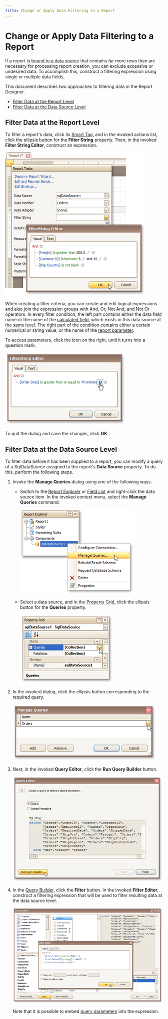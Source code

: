 ```yaml
---
title: Change or Apply Data Filtering to a Report
---
```

# Change or Apply Data Filtering to a Report
If a report is [bound to a data source](../../../../../interface-elements-for-desktop/articles/report-designer/report-designer-for-winforms/create-reports/binding-a-report-to-data.md) that contains far more rows than are necessary for processing report creation, you can exclude excessive or undesired data. To accomplish this, construct a filtering expression using single or multiple data fields.

This document describes two approaches to filtering data in the Report Designer.
* [Filter Data at the Report Level](#reportlevel)
* [Filter Data at the Data Source Level](#datasourcelevel)

## <a name="reportlevel"/>Filter Data at the Report Level
To filter a report's data, click its [Smart Tag](../../../../../interface-elements-for-desktop/articles/report-designer/report-designer-for-winforms/report-designer-reference/report-designer-ui/smart-tag.md), and in the invoked actions list, click the ellipsis button for the **Filter String** property. Then, in the invoked **Filter String Editor**, construct an expression.

![RD_HowTo_FilterData_1](../../../../images/Img8456.png)

When creating a filter criteria, you can create and edit logical expressions and also join the expression groups with And, Or, Not And, and Not Or operators. In every filter condition, the left part contains either the data field name or the name of the [calculated field](../../../../../interface-elements-for-desktop/articles/report-designer/report-designer-for-winforms/report-editing-basics/add-calculated-fields-to-a-report.md), which exists in this data source at the same level. The right part of the condition contains either a certain numerical or string value, or the name of the [report parameter](../../../../../interface-elements-for-desktop/articles/report-designer/report-designer-for-winforms/report-editing-basics/add-parameters-to-a-report.md).

To access parameters, click the icon on the right, until it turns into a question mark.

![eud-win-reports-filter-string-with-parameter](../../../../images/Img126977.png)

To quit the dialog and save the changes, click **OK**.

## <a name="datasourcelevel"/>Filter Data at the Data Source Level
To filter data before it has been supplied to a report, you can modify a query of a SqlDataSource assigned to the report's **Data Source** property. To do this, perform the following steps.
1. Invoke the **Manage Queries** dialog using one of the following ways.
	* Switch to the [Report Explorer](../../../../../interface-elements-for-desktop/articles/report-designer/report-designer-for-winforms/report-designer-reference/report-designer-ui/report-explorer.md) or [Field List](../../../../../interface-elements-for-desktop/articles/report-designer/report-designer-for-winforms/report-designer-reference/report-designer-ui/field-list.md) and right-click the data source item. In the invoked context menu, select the **Manage Queries** command.
		
		![eud-win-report-explorer-manage-queries](../../../../images/Img126978.png)
	* Select a data source, and in the [Property Grid](../../../../../interface-elements-for-desktop/articles/report-designer/report-designer-for-winforms/report-designer-reference/report-designer-ui/property-grid.md), click the ellipsis button for the **Queries** property.
		
		![eud-win-reports-property-grid-sqldatasource-queries](../../../../images/Img126979.png)
2. In the invoked dialog, click the ellipsis button corresponding to the required query.
	
	![eud-win-reports-manage-queries-dialog](../../../../images/Img126980.png)
3. Next, in the invoked **Query Editor**, click the **Run Query Builder** button.
	
	![eud-win-reports-query-editor](../../../../images/Img126981.png)
4. In the [Query Builder](../../../../../interface-elements-for-desktop/articles/report-designer/report-designer-for-winforms/report-designer-reference/report-designer-ui/query-builder.md), click the **Filter** button. In the invoked **Filter Editor**, construct a filtering expression that will be used to filter resulting data at the data source level.
	
	![eud-win-reports-query-builder-filtering](../../../../images/Img126982.png)
	
	Note that it is possible to embed [query parameters](../../../../../interface-elements-for-desktop/articles/report-designer/report-designer-for-winforms/report-editing-basics/use-query-parameters.md) into the expression.